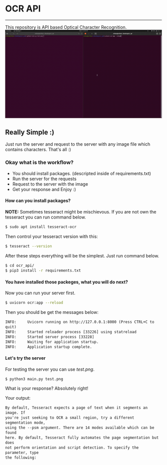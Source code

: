# OCR API
---

This repository is API based Optical Character Recognition.
</br>
<img src="demo.gif" />

## Really Simple :)
Just run the server and request to the server with any image file which contains characters. That's all :)

### Okay what is the workflow?
* You should install packages. (descripted inside of requirements.txt)
* Run the server for the requests
* Request to the server with the image
* Get your response and Enjoy :)

#### How can you install packages?

**NOTE:** Sometimes tesseract might be mischievous. If you are not own the tesseract you can run command below. 

```bash
$ sudo apt install tesseract-ocr
```
Then control your tesseract version with this:
``` bash
$ tesseract --version
```

After these steps everything will be the simplest. Just run command below.

``` bash
$ cd ocr_api/
$ pip3 install -r requirements.txt
```

#### You have installed those packeges, what you will do next?

Now you can run your server first.

``` bash
$ uvicorn ocr:app --reload
```
 Then you should be get the messages below:
 
``` bas
INFO:     Uvicorn running on http://127.0.0.1:8000 (Press CTRL+C to quit)
INFO:     Started reloader process [33226] using statreload
INFO:     Started server process [33228]
INFO:     Waiting for application startup.
INFO:     Application startup complete.
```

#### Let's try the server
For testing the server you can use _test.png_.

```bash
$ python3 main.py test.png
```
What is your response? Absolutely right!

Your output:

```
By default, Tesseract expects a page of text when it segments an image. If
you're just seeking to OCR a small region, try a different segmentation mode,
using the --psm argument. There are 14 modes available which can be found
here. By default, Tesseract fully automates the page segmentation but does
not perform orientation and script detection. To specify the parameter, type
the following:
```

